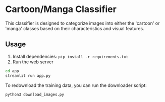 # Cartoon/Manga Classifier

This classifier is designed to categorize images into either the 'cartoon' or 'manga' classes based on their characteristics and visual features.

## Usage

1. Install dependencies: `pip install -r requirements.txt`
2. Run the web server

```sh
cd app
streamlit run app.py
```

To redownload the training data, you can run the downloader script:
```sh
python3 download_images.py
```